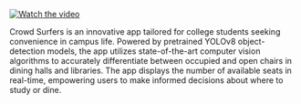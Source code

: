 [![Watch the video](https://d112y698adiu2z.cloudfront.net/photos/production/software_thumbnail_photos/002/826/363/datas/medium.png)](https://youtu.be/WMSjlALnvmI)

Crowd Surfers is an innovative app tailored for college students seeking convenience in campus life. Powered by pretrained YOLOv8 object-detection models, the app utilizes state-of-the-art computer vision algorithms to accurately differentiate between occupied and open chairs in dining halls and libraries. The app displays the number of available seats in real-time, empowering users to make informed decisions about where to study or dine.
